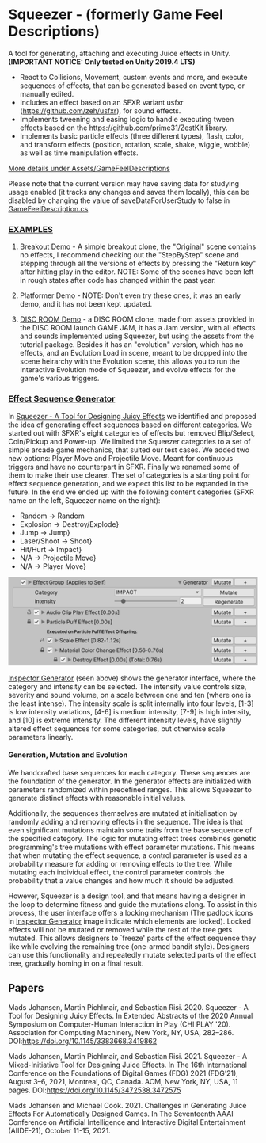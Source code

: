 # Squeezer - (formerly Game Feel Descriptions)
A tool for generating, attaching and executing Juice effects in Unity. __(IMPORTANT NOTICE: Only tested on Unity 2019.4 LTS)__

- React to Collisions, Movement, custom events and more, and execute sequences of effects, that can be generated based on event type, or manually edited.
- Includes an effect based on an SFXR variant usfxr (https://github.com/zeh/usfxr), for sound effects.
- Implements tweening and easing logic to handle executing tween effects based on the https://github.com/prime31/ZestKit library.
- Implements basic particle effects (three different types), flash, color, and transform effects (position, rotation, scale, shake, wiggle, wobble) as well as time manipulation effects.

[More details under Assets/GameFeelDescriptions](Assets/GameFeelDescriptions/)

Please note that the current version may have saving data for studying usage enabled (it tracks any changes and saves them locally), this can be disabled by changing the value of saveDataForUserStudy to false in [GameFeelDescription.cs](/Assets/GameFeelDescriptions/Scripts/Core/GameFeelDescription.cs)

### [EXAMPLES](Assets/GameFeelDescriptions/Examples/)

1. [Breakout Demo](/Assets/GameFeelDescriptions/Examples/JuicyBreakout) - A simple breakout clone, the "Original" scene contains no effects, I recommend checking out the "StepByStep" scene and stepping through all the versions of effects by pressing the "Return key" after hitting play in the editor. NOTE: Some of the scenes have been left in rough states after code has changed within the past year.  

2. Platformer Demo - NOTE: Don't even try these ones, it was an early demo, and it has not been kept updated.

3. [DISC ROOM Demo](/Assets/GameFeelDescriptions/Examples/DiscRoomJam/) - a DISC ROOM clone, made from assets provided in the DISC ROOM launch GAME JAM, it has a Jam version, with all effects and sounds implemented using Squeezer, but using the assets from the tutorial package. Besides it has an "evolution" version, which has no effects, and an Evolution Load in scene, meant to be dropped into the scene heirarchy with the Evolution scene, this allows you to run the Interactive Evolution mode of Squeezer, and evolve effects for the game's various triggers.


### [Effect Sequence Generator](Assets/GameFeelDescriptions/Scripts/Core/EffectGenerator.cs)

In [Squeezer - A Tool for Designing Juicy Effects](https://doi.org/10.1145/3383668.3419862) we identified and proposed the idea of generating effect sequences based on different categories. We started out with SFXR's eight categories of effects but removed Blip/Select, Coin/Pickup and Power-up. We limited the Squeezer categories to a set of simple arcade game mechanics, that suited our test cases. We added two new options: Player Move and Projectile Move. Meant for continuous triggers and have no counterpart in SFXR. Finally we renamed some of them to make their use clearer. The set of categories is a starting point for effect sequence generation, and we expect this list to be expanded in the future. In the end we ended up with the following content categories (SFXR name on the left, Squeezer name on the right):
    
- Random      -> Random
- Explosion   -> Destroy/Explode}
- Jump        -> Jump}
- Laser/Shoot -> Shoot}
- Hit/Hurt    -> Impact}
- N/A         -> Projectile Move}
- N/A         -> Player Move}

![Inspector Generator](Showcase/InspectorGenerator.png)

[Inspector Generator](Showcase/InspectorGenerator.png) (seen above) shows the generator interface, where the category and intensity can be selected. The intensity value controls size, severity and sound volume, on a scale between one and ten (where one is the least intense). The intensity scale is split internally into four levels, [1-3] is low intensity variations, [4-6] is medium intensity, [7-9] is high intensity, and [10] is extreme intensity. The different intensity levels, have slightly altered effect sequences for some categories, but otherwise scale parameters linearly.

#### Generation, Mutation and Evolution

We handcrafted base sequences for each category. These sequences are the foundation of the generator. In the generator effects are initialized with parameters randomized within predefined ranges. This allows Squeezer to generate distinct effects with reasonable initial values. 

Additionally, the sequences themselves are mutated at initialisation by randomly adding and removing effects in the sequence. The idea is that even significant mutations maintain some traits from the base sequence of the specified category. The logic for mutating effect trees combines genetic programming's tree mutations with effect parameter mutations. This means that when mutating the effect sequence, a control parameter is used as a probability measure for adding or removing effects to the tree. While mutating each individual effect, the control parameter controls the probability that a value changes and how much it should be adjusted.

However, Squeezer is a design tool, and that means having a designer in the loop to determine fitness and guide the mutations along. To assist in this process, the user interface offers a locking mechanism (The padlock icons in [Inspector Generator](Showcase/InspectorGenerator.png) image indicate which elements are locked). Locked effects will not be mutated or removed while the rest of the tree gets mutated. This allows designers to `freeze' parts of the effect sequence they like while evolving the remaining tree (one-armed bandit style). Designers can use this functionality and repeatedly mutate selected parts of the effect tree, gradually homing in on a final result.


## Papers

Mads Johansen, Martin Pichlmair, and Sebastian Risi. 2020. Squeezer - A Tool for Designing Juicy Effects. In Extended Abstracts of the 2020 Annual Symposium on Computer-Human Interaction in Play (CHI PLAY '20). Association for Computing Machinery, New York, NY, USA, 282–286. DOI:https://doi.org/10.1145/3383668.3419862

Mads Johansen, Martin Pichlmair, and Sebastian Risi. 2021. Squeezer - A Mixed-Initiative Tool for Designing Juice Effects. In The 16th International Conference on the Foundations of Digital Games (FDG) 2021 (FDG’21), August 3–6, 2021, Montreal, QC, Canada. ACM, New York, NY, USA, 11 pages. DOI:https://doi.org/10.1145/3472538.3472575

Mads Johansen and Michael Cook. 2021. Challenges in Generating Juice Effects For Automatically Designed Games. In The Seventeenth AAAI Conference on Artificial Intelligence and Interactive Digital Entertainment (AIIDE-21), October 11-15, 2021.
